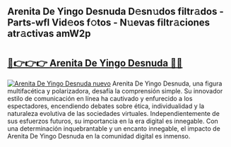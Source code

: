 ## Arenita De Yingo Desnuda D𝚎sn𝚞dos filtr𝚊dos - Parts-wfl Vid𝚎os f𝚘tos - N𝚞evas filtr𝚊ciones atr𝚊ctivas amW2p

# <h2><a href="http://mbbcyw3.tromn.icu/?c=Arenita+De+Yingo+Desnuda">🔗👉👉👉 Arenita De Yingo Desnuda 🔗🔗</a></h2>

[![Arenita De Yingo Desnuda nuevo](https://i.imgur.com/pEAQMta.gif)](http://mbbcyw3.tromn.icu/?c=Arenita+De+Yingo+Desnuda)
Arenita De Yingo Desnuda, una figura multifacética y polarizadora, desafía la comprensión simple. Su innovador estilo de comunicación en línea ha cautivado y enfurecido a los espectadores, encendiendo debates sobre ética, individualidad y la naturaleza evolutiva de las sociedades virtuales. Independientemente de sus esfuerzos futuros, su importancia en la era digital es innegable. Con una determinación inquebrantable y un encanto innegable, el impacto de Arenita De Yingo Desnuda en la comunidad digital es inmenso.
